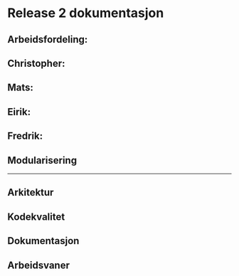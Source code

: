 # Release 2 dokumentasjon

## Arbeidsfordeling:

Christopher:
- 

Mats:
- 

Eirik:
- 

Fredrik:
- 

## Modularisering


---
## Arkitektur


## Kodekvalitet


## Dokumentasjon

## Arbeidsvaner


